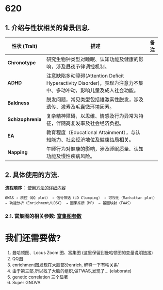 # 620 
## 1. 介绍与性状相关的背景信息.


| 性状 (Trait)        | 描述                                                | 备注                                        |
| ----------------- | ------------------------------------------------- | ----------------------------------------- |
| **Chronotype**    | 研究生物钟类型对睡眠、认知功能及健康的影响，涉及昼夜节律调控机制。                 |              |
| **ADHD**          | 注意缺陷多动障碍(Attention Deficit Hyperactivity Disorder)，表现为注意力不集中、多动冲动，影响儿童及成人社会功能。              |         |
| **Baldness**      | 脱发问题，常见类型包括雄激素性脱发，涉及遗传、激素及毛囊微环境因素。                |   |
| **Schizophrenia** | 复杂精神障碍，以思维、情感及行为异常为特征，伴随高复发率及社会经济负担。              |       |
| **EA**            | 教育程度（Educational Attainment），与认知能力、社会经济地位及健康结局相关。 |         |
| **Napping**       | 午睡行为对健康的影响，涉及睡眠质量、认知功能及慢性疾病风险。                    |       |


## 2. 具体使用的方法.
**流程顺序**：  [使用方法的详细内容](z_MD/使用方法的详细内容.md "使用方法的详细内容")

   `GWAS → 质控（QQ plot） → 信号筛选（LD Clumping） → 可视化（Manhattan plot） → 功能分析（Enrichment/LDSC） → 因果推断（MR） → 基因映射（TWAS）`

### 2.1. 富集图的相关参数: [富集图参数](z_MD/基因遗传富集图.md "富集图参数")


# 我们还需要做?
1. 曼哈顿图、Locus Zoom 图、富集图
   (这里保留到曼哈顿图的变量说明链接)
2. QQ图
3. enrichment图发现在大脑部分enrich, 解释一下有啥关系‘
4. 由于第三部,所以找了大脑的组织,做TWAS,发现了... (elaborate)
5. genetic correlation 三个显著
6. Super GNOVA
   

